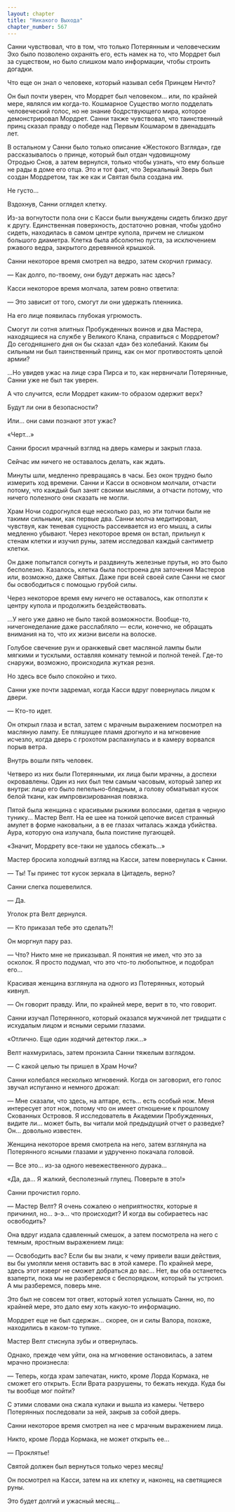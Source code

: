 ```yaml
---
layout: chapter
title: "Никакого Выхода"
chapter_number: 567
---
```


Санни чувствовал, что в том, что только Потерянным и человеческим Эхо было позволено охранять его, есть намек на то, что Мордрет был за существом, но было слишком мало информации, чтобы строить догадки.

Что еще он знал о человеке, который называл себя Принцем Ничто?

Он был почти уверен, что Мордрет был человеком... или, по крайней мере, являлся им когда-то. Кошмарное Существо могло подделать человеческий голос, но не знание бодрствующего мира, которое демонстрировал Мордрет. Санни также чувствовал, что таинственный принц сказал правду о победе над Первым Кошмаром в двенадцать лет.

В остальном у Санни было только описание «Жестокого Взгляда», где рассказывалось о принце, который был отдан чудовищному Отродью Снов, а затем вернулся, только чтобы узнать, что ему больше не рады в доме его отца. Это и тот факт, что Зеркальный Зверь был создан Мордретом, так же как и Святая была создана им.

Не густо...

Вздохнув, Санни оглядел клетку.

Из-за вогнутости пола они с Касси были вынуждены сидеть близко друг к другу. Единственная поверхность, достаточно ровная, чтобы удобно сидеть, находилась в самом центре купола, причем не слишком большого диаметра. Клетка была абсолютно пуста, за исключением ржавого ведра, закрытого деревянной крышкой.

Санни некоторое время смотрел на ведро, затем скорчил гримасу.

— Как долго, по-твоему, они будут держать нас здесь?

Касси некоторое время молчала, затем ровно ответила:

— Это зависит от того, смогут ли они удержать пленника.

На его лице появилась глубокая угрюмость.

Смогут ли сотня элитных Пробужденных воинов и два Мастера, находящиеся на службе у Великого Клана, справиться с Мордретом? До сегодняшнего дня он бы сказал «да» без колебаний. Каким бы сильным ни был таинственный принц, как он мог противостоять целой армии?

...Но увидев ужас на лице сэра Пирса и то, как нервничали Потерянные, Санни уже не был так уверен.

А что случится, если Мордрет каким-то образом одержит верх?

Будут ли они в безопасности?

Или... они сами познают этот ужас?

«Черт...»

Санни бросил мрачный взгляд на дверь камеры и закрыл глаза.

Сейчас им ничего не оставалось делать, как ждать.

Минуты шли, медленно превращаясь в часы. Без окон трудно было измерить ход времени. Санни и Касси в основном молчали, отчасти потому, что каждый был занят своими мыслями, а отчасти потому, что ничего полезного они сказать не могли.

Храм Ночи содрогнулся еще несколько раз, но эти толчки были не такими сильными, как первые два. Санни молча медитировал, чувствуя, как теневая сущность рассеивается из его мышц, а силы медленно убывают. Через некоторое время он встал, прильнул к стенам клетки и изучил руны, затем исследовал каждый сантиметр клетки.

Он даже попытался согнуть и раздвинуть железные прутья, но это было бесполезно. Казалось, клетка была построена для заточения Мастеров или, возможно, даже Святых. Даже при всей своей силе Санни не смог бы освободиться с помощью грубой силы.

Через некоторое время ему ничего не оставалось, как отползти к центру купола и продолжить бездействовать.

...У него уже давно не было такой возможности. Вообще-то, ничегонеделание даже расслабляло — если, конечно, не обращать внимания на то, что их жизни висели на волоске.

Голубое свечение рун и оранжевый свет масляной лампы были мягкими и тусклыми, оставляя комнату темной и полной теней. Где-то снаружи, возможно, происходила жуткая резня.

Но здесь все было спокойно и тихо.

Санни уже почти задремал, когда Касси вдруг повернулась лицом к двери.

— Кто-то идет.

Он открыл глаза и встал, затем с мрачным выражением посмотрел на масляную лампу. Ее пляшущее пламя дрогнуло и на мгновение исчезло, когда дверь с грохотом распахнулась и в камеру ворвался порыв ветра.

Внутрь вошли пять человек.

Четверо из них были Потерянными, их лица были мрачны, а доспехи окровавлены. Один из них был тем самым часовым, который запер их внутри: лицо его было пепельно-бледным, а голову обматывал кусок белой ткани, как импровизированная повязка.

Пятой была женщина с красивыми рыжими волосами, одетая в черную тунику... Мастер Велт. На ее шее на тонкой цепочке висел странный амулет в форме наковальни, а в ее глазах читалась жажда убийства. Аура, которую она излучала, была поистине пугающей.

«Значит, Мордрету все-таки не удалось сбежать...»

Мастер бросила холодный взгляд на Касси, затем повернулась к Санни.

— Ты! Ты принес тот кусок зеркала в Цитадель, верно?

Санни слегка пошевелился.

— Да.

Уголок рта Велт дернулся.

— Кто приказал тебе это сделать?!

Он моргнул пару раз.

— Что? Никто мне не приказывал. Я понятия не имел, что это за осколок. Я просто подумал, что это что-то любопытное, и подобрал его...

Красивая женщина взглянула на одного из Потерянных, который кивнул.

— Он говорит правду. Или, по крайней мере, верит в то, что говорит.

Санни изучал Потерянного, который оказался мужчиной лет тридцати с исхудалым лицом и ясными серыми глазами.

«Отлично. Еще один ходячий детектор лжи...»

Велт нахмурилась, затем пронзила Санни тяжелым взглядом.

— С какой целью ты пришел в Храм Ночи?

Санни колебался несколько мгновений. Когда он заговорил, его голос звучал испуганно и немного дрожал:

— Мне сказали, что здесь, на алтаре, есть... есть особый нож. Меня интересует этот нож, потому что он имеет отношение к прошлому Скованных Островов. Я исследователь в Академии Пробужденных, видите ли... может быть, вы читали мой предыдущий отчет о разведке? Он... довольно известен.

Женщина некоторое время смотрела на него, затем взглянула на Потерянного ясными глазами и удрученно покачала головой.

— Все это... из-за одного невежественного дурака...

«Да, да... Я жалкий, бесполезный глупец. Поверьте в это!»

Санни прочистил горло.

— Мастер Велт? Я очень сожалею о неприятностях, которые я причинил, но... э-э... что происходит? И когда вы собираетесь нас освободить?

Она вдруг издала сдавленный смешок, а затем посмотрела на него с темным, яростным выражением лица:

— Освободить вас? Если бы вы знали, к чему привели ваши действия, вы бы умоляли меня оставить вас в этой камере. По крайней мере, здесь этот изверг не сможет добраться до вас... Нет, вы оба останетесь взаперти, пока мы не разберемся с беспорядком, который ты устроил. А мы разберемся, поверь мне.

Это был не совсем тот ответ, который хотел услышать Санни, но, по крайней мере, это дало ему хоть какую-то информацию.

Мордрет еще не был сдержан... скорее, он и силы Валора, похоже, находились в каком-то тупике.

Мастер Велт стиснула зубы и отвернулась.

Однако, прежде чем уйти, она на мгновение остановилась, а затем мрачно произнесла:

— Теперь, когда храм запечатан, никто, кроме Лорда Кормака, не сможет его открыть. Если Врата разрушены, то бежать некуда. Куда бы ты вообще мог пойти?

С этими словами она сжала кулаки и вышла из камеры. Четверо Потерянных последовали за ней, закрыв за собой дверь.

Санни некоторое время смотрел на нее с мрачным выражением лица.

Никто, кроме Лорда Кормака, не может открыть ее...

— Проклятье!

Святой должен был вернуться только через месяц!

Он посмотрел на Касси, затем на их клетку и, наконец, на светящиеся руны.

Это будет долгий и ужасный месяц...